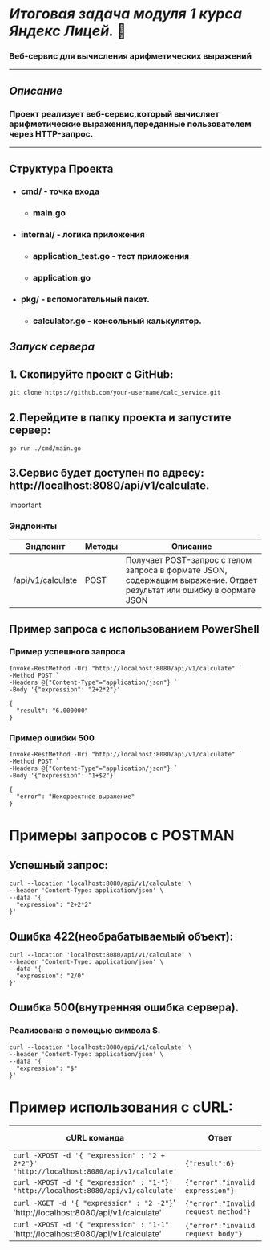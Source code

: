 # _**Итоговая задача модуля 1 курса Яндекс Лицей.**_ 👀
### **Веб-сервис для вычисления арифметических выражений**
___
## _Описание_
### Проект реализует веб-сервис,который вычисляет арифметические выражения,переданные пользователем через HTTP-запрос.
___
## Структура Проекта
+ ### cmd/ - точка входа
  + ### main.go
+ ### internal/ - логика приложения
  + ### application_test.go - тест приложения
  + ### application.go
+ ### pkg/ - вспомогательный пакет.
  + ### calculator.go - консольный калькулятор.
## _Запуск сервера_
## 1. Скопируйте проект с GitHub:
```
git clone https://github.com/your-username/calc_service.git
```
## 2.Перейдите в папку проекта и запустите сервер:
```
go run ./cmd/main.go
```
## 3.Сервис будет доступен по адресу: http://localhost:8080/api/v1/calculate.

> [!IMPORTANT]
> ### Эндпоинты
> | Эндпоинт | Методы | Описание |
> | --- | --- | --- |
> | /api/v1/calculate | POST | Получает POST-запрос c телом запроса в формате JSON, содержащим выражение. Отдает результат или ошибку в формате JSON |
## Пример запроса с использованием PowerShell
### Пример успешного запроса
```
Invoke-RestMethod -Uri "http://localhost:8080/api/v1/calculate" `
-Method POST `
-Headers @{"Content-Type"="application/json"} `
-Body '{"expression": "2+2*2"}'

{
  "result": "6.000000"
}
```
### Пример ошибки 500
```
Invoke-RestMethod -Uri "http://localhost:8080/api/v1/calculate" `
-Method POST `
-Headers @{"Content-Type"="application/json"} `
-Body '{"expression": "1+$2"}'

{
  "error": "Некорректное выражение"
}
```
# Примеры запросов с POSTMAN
## Успешный запрос:
```
curl --location 'localhost:8080/api/v1/calculate' \
--header 'Content-Type: application/json' \
--data '{
  "expression": "2+2*2"
}'
```
## Ошибка 422(необрабатываемый объект):
```
curl --location 'localhost:8080/api/v1/calculate' \
--header 'Content-Type: application/json' \
--data '{
  "expression": "2/0"
}'
```
##  Ошибка 500(внутренняя ошибка сервера).
### Реализована с помощью символа $.
```
curl --location 'localhost:8080/api/v1/calculate' \
--header 'Content-Type: application/json' \
--data '{
  "expression": "$"
}'
```
# Пример использования с cURL:
cURL команда                                   | Ответ                                     | HTTP код
|------------------------------------------------|-------------------------------------------| ----------------------------- |
| ```curl -XPOST -d '{ "expression" : "2 + 2*2"}' 'http://localhost:8080/api/v1/calculate'```  | ```{"result":6} ``` | 200 |
| ```curl -XPOST -d '{ "expression" : "1-"}' 'http://localhost:8080/api/v1/calculate'``` | ```{"error":"invalid expression"}```|422|
| ```curl -XGET -d '{ "expression" : "2 -2"}```' 'http://localhost:8080/api/v1/calculate' | ```{"error":"Invalid request method"} ```|405|
| ```curl -XPOST -d '{ "expression" : "1-1"'``` 'http://localhost:8080/api/v1/calculate' | ```{"error":"invalid request body"}```|400|


